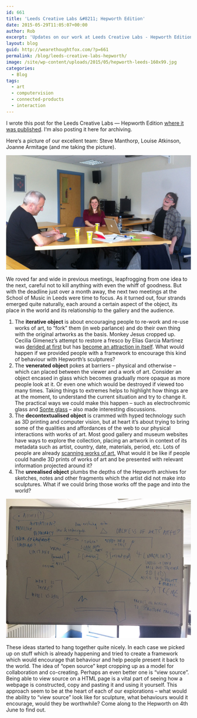 ```yaml
---
id: 661
title: 'Leeds Creative Labs &#8211; Hepworth Edition'
date: 2015-05-29T11:05:07+00:00
author: Rob
excerpt: 'Updates on our work at Leeds Creative Labs - Hepworth Edition.'
layout: blog
guid: http://wearethoughtfox.com/?p=661
permalink: /blog/leeds-creative-labs-hepworth/
image: /site/wp-content/uploads/2015/05/hepworth-leeds-160x99.jpg
categories:
  - Blog
tags:
  - art
  - computervision
  - connected-products
  - interaction
---
```

I wrote this post for the Leeds Creative Labs — Hepworth Edition [where it was published](http://leedscreativelabs.com/hepworth-session-4-joanne-louise-rob-steve/). I‘m also posting it here for archiving.

Here‘s a picture of our excellent team: Steve Manthorp, Louise Atkinson, Joanne Armitage (and me taking the picture).

![hepworth-leeds](/images/blog-hepworth-leeds.jpg)

We roved far and wide in previous meetings, leapfrogging from one idea to the next, careful not to kill anything with even the whiff of goodness. But with the deadline just over a month away, the next two meetings at the School of Music in Leeds were time to focus. As it turned out, four strands emerged quite naturally, each around a certain aspect of the object, its place in the world and its relationship to the gallery and the audience.

1. The **iterative object** is about encouraging people to re-work and re-use works of art, to “fork” them (in web parlance) and do their own thing with the original artworks as the basis. Monkey Jesus cropped up. Cecilia Gimenez’s attempt to restore a fresco by Elias Garcia Martinez was [derided at first](http://www.bbc.co.uk/news/world-europe-19349921) but has [become an attraction in itself](http://www.bbc.co.uk/news/world-europe-23693176). What would happen if we provided people with a framework to encourage this kind of behaviour with Hepworth’s sculptures?
2. The **venerated object** pokes at barriers &#8211; physical and otherwise &#8211; which can placed between the viewer and a work of art. Consider an object encased in glass which becomes gradually more opaque as more people look at it. Or even one which would be destroyed if viewed too many times. Taking things to extremes helps to highlight how things are at the moment, to understand the current situation and try to change it. The practical ways we could make this happen &#8211; such as electrochromic glass and [Sonte glass](http://sonte.com/findoutmore) &#8211; also made interesting discussions.
3. The **decontextualised object** is crammed with hyped technology such as 3D printing and computer vision, but at heart it’s about trying to bring some of the qualities and affordances of the web to our physical interactions with works of art. Most good gallery and museum websites have ways to explore the collection, placing an artwork in context of its metadata such as artist, country, date, materials, period, etc. Lots of people are already [scanning works of art.](http://kpbs.org/news/2013/jul/09/printing-art-home-3d-printer/) What would it be like if people could handle 3D prints of works of art and be presented with relevant information projected around it?
4. The **unrealised object** plumbs the depths of the Hepworth archives for sketches, notes and other fragments which the artist did not make into sculptures. What if we could bring those works off the page and into the world?

![Hepworth Creative ideas](/images/blog-hepworth-board.jpg)

These ideas started to hang together quite nicely. In each case we picked up on stuff which is already happening and tried to create a framework which would encourage that behaviour and help people present it back to the world. The idea of “open source” kept cropping up as a model for collaboration and co-creating. Perhaps an even better one is “view source”. Being able to view source on a HTML page is a vital part of seeing how a webpage is constructed, copy and pasting it and using it yourself. This approach seem to be at the heart of each of our explorations &#8211; what would the ability to “view source” look like for sculpture, what behaviours would it encourage, would they be worthwhile? Come along to the Hepworth on 4th June to find out.
